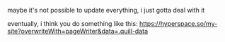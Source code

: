 maybe it's not possible to update everything, i just gotta deal with it

eventually, i think you do something like this:
https://hyperspace.so/my-site?overwriteWith=pageWriter&data=.quill-data